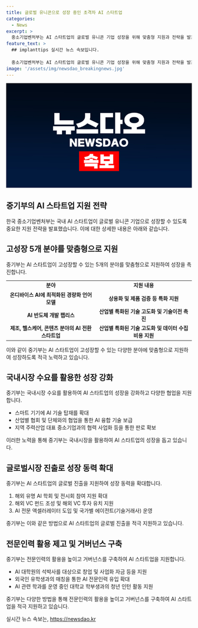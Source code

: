 ```yaml
---
title: 글로벌 유니콘으로 성장 중인 초격차 AI 스타트업
categories:
  - News
excerpt: >
  중소기업벤처부는 AI 스타트업의 글로벌 유니콘 기업 성장을 위해 맞춤형 지원과 전략을 발표했다. 이를 통해 초격차 AI 스타트업들을 육성하고, 글로벌 진출 및 창업, 사업화 자금 등을 지원할 예정이다. 5개 분야를 중심으로 AI 스타트업을 고성장 지원하며, 국내시장 수요를 활용한 성장 강화, 글로벌 시장 진출로 성장 동력 확대, 전문인력 활용 제고 및 거버넌스 구축 등을 중점으로 레벨업 전략을 추진할 계획이다.
feature_text: >
  ## implanttips 실시간 뉴스 속보입니다.

  중소기업벤처부는 AI 스타트업의 글로벌 유니콘 기업 성장을 위해 맞춤형 지원과 전략을 발표했다. 이를 통해 초격차 AI 스타트업들을 육성하고, 글로벌 진출 및 창업, 사업화 자금 등을 지원할 예정이다. 5개 분야를 중심으로 AI 스타트업을 고성장 지원하며, 국내시장 수요를 활용한 성장 강화, 글로벌 시장 진출로 성장 동력 확대, 전문인력 활용 제고 및 거버넌스 구축 등을 중점으로 레벨업 전략을 추진할 계획이다.
image: '/assets/img/newsdao_breakingnews.jpg'
---
```


<p><img src="/assets/img/newsdao_breakingnews.jpg" alt="implanttips 속보" /></p>

<h2 data-ke-size="size26">중기부의 AI 스타트업 지원 전략</h2>

<p data-ke-size="size16">한국 중소기업벤처부는 국내 AI 스타트업이 글로벌 유니콘 기업으로 성장할 수 있도록 중요한 지원 전략을 발표했습니다. 이에 대한 상세한 내용은 아래와 같습니다.</p>

<h2 data-ke-size="size24">고성장 5개 분야를 맞춤형으로 지원</h2>

<p data-ke-size="size16">중기부는 AI 스타트업이 고성장할 수 있는 5개의 분야를 맞춤형으로 지원하여 성장을 촉진합니다.</p>

<table>
    <tr>
        <td style="text-align: center; height: 17px;"><b>분야</b></td>
        <td style="text-align: center; height: 17px;"><b>지원 내용</b></td>
    </tr>
    <tr>
        <td style="text-align: center; height: 17px;"><b>온디바이스 AI에 최적화된 경량화 언어모델</b></td>
        <td style="text-align: center; height: 17px;"><b>상용화 및 제품 검증 등 특화 지원</b></td>
    </tr>
    <tr>
        <td style="text-align: center; height: 17px;"><b>AI 반도체 개발 팹리스</b></td>
        <td style="text-align: center; height: 17px;"><b>산업별 특화된 기술 고도화 및 기술이전 촉진</b></td>
    </tr>
    <tr>
        <td style="text-align: center; height: 17px;"><b>제조, 헬스케어, 콘텐츠 분야의 AI 전환 스타트업</b></td>
        <td style="text-align: center; height: 17px;"><b>산업별 특화된 기술 고도화 및 데이터 수집 비용 지원</b></td>
    </tr>
</table>

<p data-ke-size="size16">이와 같이 중기부는 AI 스타트업이 고성장할 수 있는 다양한 분야에 맞춤형으로 지원하여 성장하도록 적극 노력하고 있습니다.</p>

<h2 data-ke-size="size24">국내시장 수요를 활용한 성장 강화</h2>

<p data-ke-size="size16">중기부는 국내시장 수요를 활용하여 AI 스타트업의 성장을 강화하고 다양한 협업을 지원합니다.</p>

<ul>
    <li>스마트 기기에 AI 기술 탑재를 확대</li>
    <li>산업별 협회 및 단체와의 협업을 통한 AI 융합 기술 보급</li>
    <li>지역 주력산업 대표 중소기업과의 협력 사업화 등을 통한 판로 확보</li>
</ul>

<p data-ke-size="size16">이러한 노력을 통해 중기부는 국내시장을 활용하여 AI 스타트업의 성장을 돕고 있습니다.</p>

<h2 data-ke-size="size24">글로벌시장 진출로 성장 동력 확대</h2>

<p data-ke-size="size16">중기부는 AI 스타트업의 글로벌 진출을 지원하여 성장 동력을 확대합니다.</p>

<ol>
    <li>해외 유명 AI 학회 및 전시회 참여 지원 확대</li>
    <li>해외 VC 펀드 조성 및 해외 VC 투자 유치 지원</li>
    <li>AI 전문 액셀러레이터 도입 및 국가별 에이전트(기술거래사) 운영</li>
</ol>

<p data-ke-size="size16">중기부는 이와 같은 방법으로 AI 스타트업의 글로벌 진출을 적극 지원하고 있습니다.</p>

<h2 data-ke-size="size24">전문인력 활용 제고 및 거버넌스 구축</h2>

<p data-ke-size="size16">중기부는 전문인력의 활용을 높이고 거버넌스를 구축하여 AI 스타트업을 지원합니다.</p>

<ul>
    <li>AI 대학원의 석박사를 대상으로 창업 및 사업화 자금 등을 지원</li>
    <li>외국인 유학생과의 매칭을 통한 AI 전문인력 유입 확대</li>
    <li>AI 관련 학과를 운영 중인 대학교 학부생과의 청년 인턴 활동 지원</li>
</ul>

<p data-ke-size="size16">중기부는 다양한 방법을 통해 전문인력의 활용을 높이고 거버넌스를 구축하여 AI 스타트업을 적극 지원하고 있습니다.</p>
실시간 뉴스 속보는, <a href="https://newsdao.kr" rel="dofollow">https://newsdao.kr</a>


